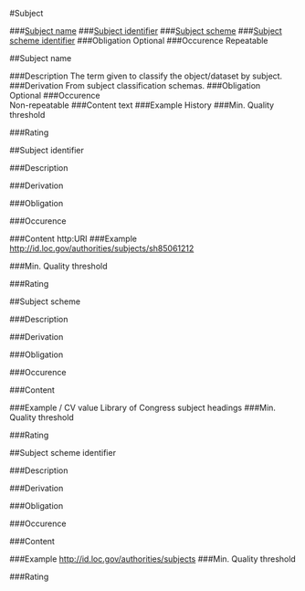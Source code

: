 #Subject

###[Subject name](#subject-name-1)
###[Subject identifier](#subject-identifier-1)
###[Subject scheme](#subject-scheme-1)
###[Subject scheme identifier](h#subject-scheme-identifier-1)
###Obligation
Optional
###Occurence
Repeatable

##Subject name

###Description
The term given to classify the object/dataset by subject.
###Derivation
From subject classification schemas. 
###Obligation	
Optional
###Occurence	
Non-repeatable
###Content 
text
###Example
History
###Min. Quality threshold	
 	
###Rating

##Subject identifier

###Description
 
###Derivation
 
###Obligation	
 
###Occurence	
 
###Content 
http:URI
###Example
http://id.loc.gov/authorities/subjects/sh85061212
 
###Min. Quality threshold	
 	
###Rating


##Subject scheme

###Description
 
###Derivation
 
###Obligation	
 
###Occurence	
 
###Content 
 
###Example / CV value
Library of Congress subject headings
###Min. Quality threshold	
 	
###Rating


##Subject scheme identifier

###Description
 
###Derivation
 
###Obligation	
 
###Occurence	
 
###Content 
 
###Example
http://id.loc.gov/authorities/subjects
###Min. Quality threshold	
 	
###Rating
